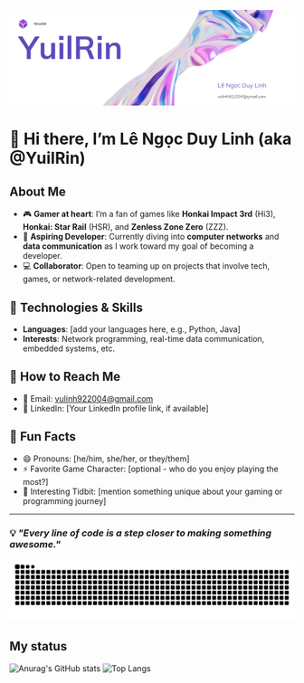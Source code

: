 ![img](/git2.png)
# 👋 Hi there, I’m **Lê Ngọc Duy Linh** (aka **@YuilRin**)

## About Me  
- 🎮 **Gamer at heart**: I’m a fan of games like **Honkai Impact 3rd** (Hi3), **Honkai: Star Rail** (HSR), and **Zenless Zone Zero** (ZZZ).  
- 📘 **Aspiring Developer**: Currently diving into **computer networks** and **data communication** as I work toward my goal of becoming a developer.  
- 💻 **Collaborator**: Open to teaming up on projects that involve tech, games, or network-related development.

## 🔧 Technologies & Skills
- **Languages**: [add your languages here, e.g., Python, Java]
- **Interests**: Network programming, real-time data communication, embedded systems, etc.

## 💌 How to Reach Me
- 📧 Email: [vulinh922004@gmail.com](mailto:vulinh922004@gmail.com)
- 💼 LinkedIn: [Your LinkedIn profile link, if available]

## 🌟 Fun Facts
- 😄 Pronouns: [he/him, she/her, or they/them]
- ⚡ Favorite Game Character: [optional - who do you enjoy playing the most?]
- 🌌 Interesting Tidbit: [mention something unique about your gaming or programming journey]

---

### 💡 _"Every line of code is a step closer to making something awesome."_

![GitHub Snake Animation](https://github.com/YuilRin/YuilRin/blob/output/github-contribution-grid-snake.svg)
<!---
YuilRin/YuilRin is a ✨ special ✨ repository because its `README.md` (this file) appears on your GitHub profile.
You can click the Preview link to take a look at your changes.
--->

## My status
  ![Anurag's GitHub stats](https://github-readme-stats.vercel.app/api?username=YuilRin&show_icons=true&theme=tokyonight)
  ![Top Langs](https://github-readme-stats.vercel.app/api/top-langs/?username=YuilRin&layout=compact)
<!---
